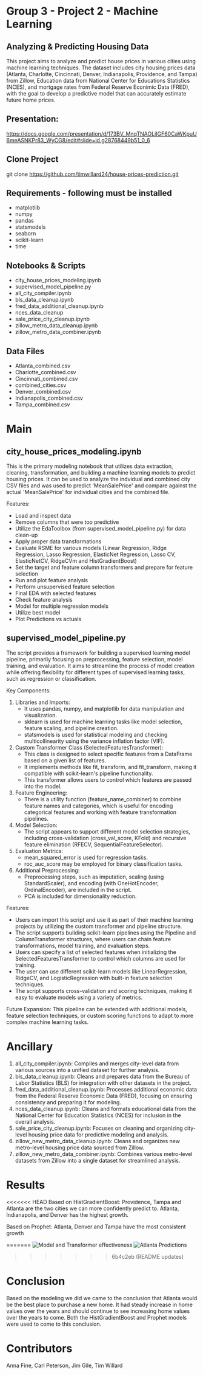 # Group 3 - Project 2 - Machine Learning
## Analyzing & Predicting Housing Data
This project aims to analyze and predict house prices in various cities using machine learning techniques. The dataset includes city housing prices data (Atlanta, Charlotte, Cincinnati, Denver, Indianapolis, Providence, and Tampa) from Zillow, Education data from National Center for Educations Statistics (NCES), and mortgage rates from Federal Reserve Econimic Data (FRED), with the goal to develop a predictive model that can accurately estimate future home prices.

## Presentation:
https://docs.google.com/presentation/d/173BV_MnqTNAOLiIGF60CaWKpuU6meASNKPr83_WyCG8/edit#slide=id.g28768449b51_0_6

## Clone Project
git clone https://github.com/timwillard24/house-prices-prediction.git

## Requirements - following must be installed
- matplotlib
- numpy
- pandas
- statsmodels
- seaborn
- scikit-learn
- time

## Notebooks & Scripts
* city_house_prices_modeling.ipynb
* supervised_model_pipeline.py
* all_city_compiler.ipynb
* bls_data_cleanup.ipynb
* fred_data_additional_cleanup.ipynb
* nces_data_cleanup
* sale_price_city_cleanup.ipynb
* zillow_metro_data_cleanup.ipynb
* zillow_metro_data_combiner.ipynb

## Data Files
* Atlanta_combined.csv
* Charlotte_combined.csv
* Cincinnati_combined.csv
* combined_cities.csv
* Denver_combined.csv
* Indianapolis_combined.csv
* Tampa_combined.csv

# Main
## city_house_prices_modeling.ipynb
This is the primary modeling notebook that utilizes data extraction, cleaning, transformation, and building a machine learning models to predict housing prices.  It can be used to analyze the indvidual and combined city CSV files and was used to predict 'MeanSalePrice' and compare against the actual 'MeanSalePrice' for individual cities and the combined file. 

Features:
 - Load and inspect data
 - Remove columns that were too predictive
 - Utilize the EdaToolbox (from supervised_model_pipeline.py) for data clean-up
 - Apply proper data transformations
 - Evaluate RSME for various models (Linear Regression, Ridge Regression, Lasso Regression, ElasticNet Regression, Lasso CV, ElasticNetCV, RidgeCVm and HistGradientBoost)
 - Set the target and feature column transformers and prepare for feature selection
 - Run and plot feature analysis 
 - Perform unsupervised feature selection
 - Final EDA with selected features
 - Check feature analysis
 - Model for multiple regression models
 - Utilize best model 
 - Plot Predictions vs actuals

## supervised_model_pipeline.py 
The script provides a framework for building a supervised learning model pipeline, primarily focusing on preprocessing, feature selection, model training, and evaluation. It aims to streamline the process of model creation while offering flexibility for different types of supervised learning tasks, such as regression or classification.

Key Components:
1. Libraries and Imports:
    - It uses pandas, numpy, and matplotlib for data manipulation and visualization.
    - sklearn is used for machine learning tasks like model selection, feature scaling, and pipeline creation.
    - statsmodels is used for statistical modeling and checking multicollinearity using the variance inflation factor (VIF).
2. Custom Transformer Class (SelectedFeaturesTransformer):
    - This class is designed to select specific features from a DataFrame based on a given list of features.
    - It implements methods like fit, transform, and fit_transform, making it compatible with scikit-learn's pipeline functionality.
    - This transformer allows users to control which features are passed into the model.
3. Feature Engineering:
    - There is a utility function (feature_name_combiner) to combine feature names and categories, which is useful for encoding categorical features and working with feature transformation pipelines.
4. Model Selection:
    - The script appears to support different model selection strategies, including cross-validation (cross_val_score, KFold) and recursive feature elimination (RFECV, SequentialFeatureSelector).
5. Evaluation Metrics:
    - mean_squared_error is used for regression tasks.
    - roc_auc_score may be employed for binary classification tasks.
6. Additional Preprocessing:
    - Preprocessing steps, such as imputation, scaling (using StandardScaler), and encoding (with OneHotEncoder, OrdinalEncoder), are included in the script.
    - PCA is included for dimensionality reduction.

Features:
- Users can import this script and use it as part of their machine learning projects by utilizing the custom transformer and pipeline structure.
- The script supports building scikit-learn pipelines using the Pipeline and ColumnTransformer structures, where users can chain feature transformations, model training, and evaluation steps.
- Users can specify a list of selected features when initializing the SelectedFeaturesTransformer to control which columns are used for training.
- The user can use different scikit-learn models like LinearRegression, RidgeCV, and LogisticRegression with built-in feature selection techniques.
- The script supports cross-validation and scoring techniques, making it easy to evaluate models using a variety of metrics.

Future Expansion:
This pipeline can be extended with additional models, feature selection techniques, or custom scoring functions to adapt to more complex machine learning tasks.

# Ancillary
1. all_city_compiler.ipynb: 
Compiles and merges city-level data from various sources into a unified dataset for further analysis.
2. bls_data_cleanup.ipynb: 
Cleans and prepares data from the Bureau of Labor Statistics (BLS) for integration with other datasets in the project.
3. fred_data_additional_cleanup.ipynb: 
Processes additional economic data from the Federal Reserve Economic Data (FRED), focusing on ensuring consistency and preparing it for modeling.
4. nces_data_cleanup.ipynb: 
Cleans and formats educational data from the National Center for Education Statistics (NCES) for inclusion in the overall analysis.
5. sale_price_city_cleanup.ipynb: 
Focuses on cleaning and organizing city-level housing price data for predictive modeling and analysis.
6. zillow_new_metro_data_cleanup.ipynb: 
Cleans and organizes new metro-level housing price data sourced from Zillow.
7. zillow_new_metro_data_combiner.ipynb: 
Combines various metro-level datasets from Zillow into a single dataset for streamlined analysis.

# Results
<<<<<<< HEAD
Based on HistGradientBoost:
Providence, Tampa and Atlanta are the two cities we can more confidently predict to. Atlanta, Indianapolis, and Denver has the highest growth.

Based on Prophet:
Atlanta, Denver and Tampa have the most consistent growth

=======
![Model and Transformer effectiveness ](image.png)
![Atlanta Predictions](image-1.png)
>>>>>>> 6b4c2eb (README updates)

# Conclusion
Based on the modeling we did we came to the conclusion that Atlanta would be the best place to purchase a new home.  It had steady increase in home values over the years and should continue to see increasing home values over the years to come.  Both the HistGradientBoost and Prophet models were used to come to this conclusion.

# Contributors
Anna Fine, Carl Peterson, Jim Gile, Tim Willard
